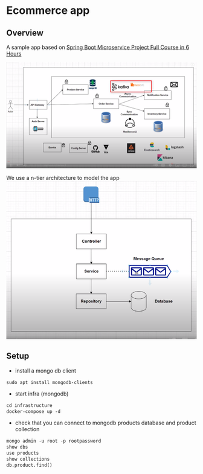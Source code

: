 # Ecommerce app

## Overview
A sample app based on [Spring Boot Microservice Project Full Course in 6 Hours](https://www.youtube.com/watch?v=mPPhcU7oWDU)

![](images/microservices.png)

We use a n-tier architecture to model the app
![](images/ntier.png)

## Setup
- install a mongo db client
```
sudo apt install mongodb-clients
```

- start infra (mongodb)
```
cd infrastructure
docker-compose up -d
```

- check that you can connect to mongodb products database and product collection
```
mongo admin -u root -p rootpassword
show dbs
use products
show collections
db.product.find()
```
